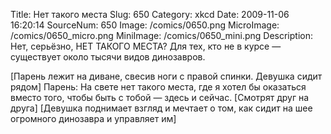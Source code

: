Title: Нет такого места 
Slug: 650 
Category: xkcd 
Date: 2009-11-06 16:20:14 
SourceNum: 650 
Image: /comics/0650.png 
MicroImage: /comics/0650_micro.png 
MiniImage: /comics/0650_mini.png 
Description: Нет, серьёзно, НЕТ ТАКОГО МЕСТА? Для тех, кто не в курсе — существует около тысячи видов динозавров. 

[Парень лежит на диване, свесив ноги с правой спинки. Девушка сидит рядом]
Парень: На свете нет такого места, где я хотел бы оказаться вместо того, чтобы быть с тобой — здесь и сейчас.
[Смотрят друг на друга]
[Девушка поднимает взгляд и мечтает о том, как сидит на шее огромного динозавра и управляет им]